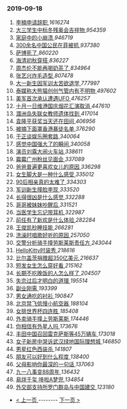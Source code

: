 ### 2019-09-18 
1. [ 李楠申请辞职 ](https://s.weibo.com/weibo?q=%23%E6%9D%8E%E6%A5%A0%E7%94%B3%E8%AF%B7%E8%BE%9E%E8%81%8C%23&Refer=top) *1616274*
1. [ 大三学生中标冬残奥会吉祥物 ](https://s.weibo.com/weibo?q=%23%E5%A4%A7%E4%B8%89%E5%AD%A6%E7%94%9F%E4%B8%AD%E6%A0%87%E5%86%AC%E6%AE%8B%E5%A5%A5%E4%BC%9A%E5%90%89%E7%A5%A5%E7%89%A9%23&Refer=top) *954359*
1. [ 家庭中的小崩溃 ](https://s.weibo.com/weibo?q=%23%E5%AE%B6%E5%BA%AD%E4%B8%AD%E7%9A%84%E5%B0%8F%E5%B4%A9%E6%BA%83%23&topic_ad=1&Refer=top) *946719*
1. [ 300余名中国公民在菲被抓 ](https://s.weibo.com/weibo?q=%23300%E4%BD%99%E5%90%8D%E4%B8%AD%E5%9B%BD%E5%85%AC%E6%B0%91%E5%9C%A8%E8%8F%B2%E8%A2%AB%E6%8A%93%23&Refer=top) *937380*
1. [ 萨博死了 ](https://s.weibo.com/weibo?q=%23%E8%90%A8%E5%8D%9A%E6%AD%BB%E4%BA%86%23&Refer=top) *860220*
1. [ 海清初秋穿搭 ](https://s.weibo.com/weibo?q=%23%E6%B5%B7%E6%B8%85%E5%88%9D%E7%A7%8B%E7%A9%BF%E6%90%AD%23&Refer=top) *836227*
1. [ 周杰伦不能再喝奶茶了 ](https://s.weibo.com/weibo?q=%23%E5%91%A8%E6%9D%B0%E4%BC%A6%E4%B8%8D%E8%83%BD%E5%86%8D%E5%96%9D%E5%A5%B6%E8%8C%B6%E4%BA%86%23&Refer=top) *834964*
1. [ 张艺兴炸毛造型 ](https://s.weibo.com/weibo?q=%23%E5%BC%A0%E8%89%BA%E5%85%B4%E7%82%B8%E6%AF%9B%E9%80%A0%E5%9E%8B%23&Refer=top) *807478*
1. [ 大一新生因军训太苦欲退学 ](https://s.weibo.com/weibo?q=%23%E5%A4%A7%E4%B8%80%E6%96%B0%E7%94%9F%E5%9B%A0%E5%86%9B%E8%AE%AD%E5%A4%AA%E8%8B%A6%E6%AC%B2%E9%80%80%E5%AD%A6%23&Refer=top) *777997*
1. [ 泰媒称大熊猫创创气管内有不明物 ](https://s.weibo.com/weibo?q=%23%E6%B3%B0%E5%AA%92%E7%A7%B0%E5%A4%A7%E7%86%8A%E7%8C%AB%E5%88%9B%E5%88%9B%E6%B0%94%E7%AE%A1%E5%86%85%E6%9C%89%E4%B8%8D%E6%98%8E%E7%89%A9%23&Refer=top) *497602*
1. [ 美军首次承认遭遇UFO ](https://s.weibo.com/weibo?q=%23%E7%BE%8E%E5%86%9B%E9%A6%96%E6%AC%A1%E6%89%BF%E8%AE%A4%E9%81%AD%E9%81%87UFO%23&Refer=top) *476257*
1. [ 十月一日维港国庆烟花汇演取消 ](https://s.weibo.com/weibo?q=%23%E5%8D%81%E6%9C%88%E4%B8%80%E6%97%A5%E7%BB%B4%E6%B8%AF%E5%9B%BD%E5%BA%86%E7%83%9F%E8%8A%B1%E6%B1%87%E6%BC%94%E5%8F%96%E6%B6%88%23&Refer=top) *447610*
1. [ 涠洲岛失联女教师遗体找到 ](https://s.weibo.com/weibo?q=%23%E6%B6%A0%E6%B4%B2%E5%B2%9B%E5%A4%B1%E8%81%94%E5%A5%B3%E6%95%99%E5%B8%88%E9%81%97%E4%BD%93%E6%89%BE%E5%88%B0%23&Refer=top) *417014*
1. [ 袁隆平获奖当天还在田间 ](https://s.weibo.com/weibo?q=%23%E8%A2%81%E9%9A%86%E5%B9%B3%E8%8E%B7%E5%A5%96%E5%BD%93%E5%A4%A9%E8%BF%98%E5%9C%A8%E7%94%B0%E9%97%B4%23&Refer=top) *406956*
1. [ 被摘下面罩香港暴徒名单 ](https://s.weibo.com/weibo?q=%23%E8%A2%AB%E6%91%98%E4%B8%8B%E9%9D%A2%E7%BD%A9%E9%A6%99%E6%B8%AF%E6%9A%B4%E5%BE%92%E5%90%8D%E5%8D%95%23&Refer=top) *376290*
1. [ 于正谈娱乐圈套路 ](https://s.weibo.com/weibo?q=%23%E4%BA%8E%E6%AD%A3%E8%B0%88%E5%A8%B1%E4%B9%90%E5%9C%88%E5%A5%97%E8%B7%AF%23&Refer=top) *340064*
1. [ 感觉中国强大了的瞬间 ](https://s.weibo.com/weibo?q=%23%E6%84%9F%E8%A7%89%E4%B8%AD%E5%9B%BD%E5%BC%BA%E5%A4%A7%E4%BA%86%E7%9A%84%E7%9E%AC%E9%97%B4%23&Refer=top) *340058*
1. [ 演员刘露大闹火车站 ](https://s.weibo.com/weibo?q=%23%E6%BC%94%E5%91%98%E5%88%98%E9%9C%B2%E5%A4%A7%E9%97%B9%E7%81%AB%E8%BD%A6%E7%AB%99%23&Refer=top) *338611*
1. [ 霉霉广州粉丝见面会 ](https://s.weibo.com/weibo?q=%23%E9%9C%89%E9%9C%89%E5%B9%BF%E5%B7%9E%E7%B2%89%E4%B8%9D%E8%A7%81%E9%9D%A2%E4%BC%9A%23&Refer=top) *337089*
1. [ 爸爸普遍更喜欢女儿的原因 ](https://s.weibo.com/weibo?q=%23%E7%88%B8%E7%88%B8%E6%99%AE%E9%81%8D%E6%9B%B4%E5%96%9C%E6%AC%A2%E5%A5%B3%E5%84%BF%E7%9A%84%E5%8E%9F%E5%9B%A0%23&Refer=top) *336298*
1. [ 女生脚大是一种什么感受 ](https://s.weibo.com/weibo?q=%23%E5%A5%B3%E7%94%9F%E8%84%9A%E5%A4%A7%E6%98%AF%E4%B8%80%E7%A7%8D%E4%BB%80%E4%B9%88%E6%84%9F%E5%8F%97%23&Refer=top) *335012*
1. [ 90后相亲真的太难了 ](https://s.weibo.com/weibo?q=%2390%E5%90%8E%E7%9B%B8%E4%BA%B2%E7%9C%9F%E7%9A%84%E5%A4%AA%E9%9A%BE%E4%BA%86%23&Refer=top) *334303*
1. [ 军训新生撞脸李现 ](https://s.weibo.com/weibo?q=%23%E5%86%9B%E8%AE%AD%E6%96%B0%E7%94%9F%E6%92%9E%E8%84%B8%E6%9D%8E%E7%8E%B0%23&Refer=top) *333520*
1. [ 长得很凶是什么感觉 ](https://s.weibo.com/weibo?q=%23%E9%95%BF%E5%BE%97%E5%BE%88%E5%87%B6%E6%98%AF%E4%BB%80%E4%B9%88%E6%84%9F%E8%A7%89%23&Refer=top) *332288*
1. [ 哥哥被妹妹吵醒后 ](https://s.weibo.com/weibo?q=%23%E5%93%A5%E5%93%A5%E8%A2%AB%E5%A6%B9%E5%A6%B9%E5%90%B5%E9%86%92%E5%90%8E%23&Refer=top) *331521*
1. [ 当医学生忘记带耳机 ](https://s.weibo.com/weibo?q=%23%E5%BD%93%E5%8C%BB%E5%AD%A6%E7%94%9F%E5%BF%98%E8%AE%B0%E5%B8%A6%E8%80%B3%E6%9C%BA%23&Refer=top) *322987*
1. [ 前任有了新欢是什么体验 ](https://s.weibo.com/weibo?q=%23%E5%89%8D%E4%BB%BB%E6%9C%89%E4%BA%86%E6%96%B0%E6%AC%A2%E6%98%AF%E4%BB%80%E4%B9%88%E4%BD%93%E9%AA%8C%23&Refer=top) *282284*
1. [ 王俊凯秒睡技能 ](https://s.weibo.com/weibo?q=%23%E7%8E%8B%E4%BF%8A%E5%87%AF%E7%A7%92%E7%9D%A1%E6%8A%80%E8%83%BD%23&Refer=top) *266281*
1. [ 洗澡时唱歌好听的原因 ](https://s.weibo.com/weibo?q=%23%E6%B4%97%E6%BE%A1%E6%97%B6%E5%94%B1%E6%AD%8C%E5%A5%BD%E5%90%AC%E7%9A%84%E5%8E%9F%E5%9B%A0%23&Refer=top) *257050*
1. [ 交警分析骑手撞劳斯莱斯责任方 ](https://s.weibo.com/weibo?q=%23%E4%BA%A4%E8%AD%A6%E5%88%86%E6%9E%90%E9%AA%91%E6%89%8B%E6%92%9E%E5%8A%B3%E6%96%AF%E8%8E%B1%E6%96%AF%E8%B4%A3%E4%BB%BB%E6%96%B9%23&Refer=top) *243044*
1. [ HelloKitty时装秀 ](https://s.weibo.com/weibo?q=%23HelloKitty%E6%97%B6%E8%A3%85%E7%A7%80%23&Refer=top) *218616*
1. [ 比尔盖茨捐赠超350亿美元 ](https://s.weibo.com/weibo?q=%23%E6%AF%94%E5%B0%94%E7%9B%96%E8%8C%A8%E6%8D%90%E8%B5%A0%E8%B6%85350%E4%BA%BF%E7%BE%8E%E5%85%83%23&Refer=top) *216637*
1. [ 短发女生怎么穿好看 ](https://s.weibo.com/weibo?q=%23%E7%9F%AD%E5%8F%91%E5%A5%B3%E7%94%9F%E6%80%8E%E4%B9%88%E7%A9%BF%E5%A5%BD%E7%9C%8B%23&Refer=top) *215162*
1. [ 长期不吃晚饭的人怎么样了 ](https://s.weibo.com/weibo?q=%23%E9%95%BF%E6%9C%9F%E4%B8%8D%E5%90%83%E6%99%9A%E9%A5%AD%E7%9A%84%E4%BA%BA%E6%80%8E%E4%B9%88%E6%A0%B7%E4%BA%86%23&Refer=top) *204507*
1. [ 失恋过后才明白的道理 ](https://s.weibo.com/weibo?q=%23%E5%A4%B1%E6%81%8B%E8%BF%87%E5%90%8E%E6%89%8D%E6%98%8E%E7%99%BD%E7%9A%84%E9%81%93%E7%90%86%23&Refer=top) *195514*
1. [ 副业刚需 ](https://s.weibo.com/weibo?q=%23%E5%89%AF%E4%B8%9A%E5%88%9A%E9%9C%80%23&Refer=top) *193399*
1. [ 男女通吃的衬衫 ](https://s.weibo.com/weibo?q=%23%E7%94%B7%E5%A5%B3%E9%80%9A%E5%90%83%E7%9A%84%E8%A1%AC%E8%A1%AB%23&Refer=top) *190847*
1. [ 北京禁飞低慢小航空器 ](https://s.weibo.com/weibo?q=%E5%8C%97%E4%BA%AC%E7%A6%81%E9%A3%9E%E4%BD%8E%E6%85%A2%E5%B0%8F%E8%88%AA%E7%A9%BA%E5%99%A8&Refer=top) *188104*
1. [ 女排世界杯四连胜 ](https://s.weibo.com/weibo?q=%23%E5%A5%B3%E6%8E%92%E4%B8%96%E7%95%8C%E6%9D%AF%E5%9B%9B%E8%BF%9E%E8%83%9C%23&Refer=top) *185408*
1. [ 外卖骑手撞上劳斯莱斯 ](https://s.weibo.com/weibo?q=%23%E5%A4%96%E5%8D%96%E9%AA%91%E6%89%8B%E6%92%9E%E4%B8%8A%E5%8A%B3%E6%96%AF%E8%8E%B1%E6%96%AF%23&Refer=top) *174446*
1. [ 你相信有外星人吗 ](https://s.weibo.com/weibo?q=%23%E4%BD%A0%E7%9B%B8%E4%BF%A1%E6%9C%89%E5%A4%96%E6%98%9F%E4%BA%BA%E5%90%97%23&Refer=top) *173676*
1. [ 丰田中国召回雷克萨斯等45万辆车 ](https://s.weibo.com/weibo?q=%23%E4%B8%B0%E7%94%B0%E4%B8%AD%E5%9B%BD%E5%8F%AC%E5%9B%9E%E9%9B%B7%E5%85%8B%E8%90%A8%E6%96%AF%E7%AD%8945%E4%B8%87%E8%BE%86%E8%BD%A6%23&Refer=top) *173018*
1. [ 女子新房中哭诉武汉绿地国际理想城 ](https://s.weibo.com/weibo?q=%23%E5%A5%B3%E5%AD%90%E6%96%B0%E6%88%BF%E4%B8%AD%E5%93%AD%E8%AF%89%E6%AD%A6%E6%B1%89%E7%BB%BF%E5%9C%B0%E5%9B%BD%E9%99%85%E7%90%86%E6%83%B3%E5%9F%8E%23&Refer=top) *146850*
1. [ 男星红色西装杀 ](https://s.weibo.com/weibo?q=%23%E7%94%B7%E6%98%9F%E7%BA%A2%E8%89%B2%E8%A5%BF%E8%A3%85%E6%9D%80%23&Refer=top) *141807*
1. [ 朋友可以好到什么程度 ](https://s.weibo.com/weibo?q=%23%E6%9C%8B%E5%8F%8B%E5%8F%AF%E4%BB%A5%E5%A5%BD%E5%88%B0%E4%BB%80%E4%B9%88%E7%A8%8B%E5%BA%A6%23&Refer=top) *138400*
1. [ 父母影响你最深的一句话 ](https://s.weibo.com/weibo?q=%23%E7%88%B6%E6%AF%8D%E5%BD%B1%E5%93%8D%E4%BD%A0%E6%9C%80%E6%B7%B1%E7%9A%84%E4%B8%80%E5%8F%A5%E8%AF%9D%23&Refer=top) *137063*
1. [ 九一八事变88周年 ](https://s.weibo.com/weibo?q=%23%E4%B9%9D%E4%B8%80%E5%85%AB%E4%BA%8B%E5%8F%9888%E5%91%A8%E5%B9%B4%23&Refer=top) *136432*
1. [ 易烊千玺 哆啦A梦兜 ](https://s.weibo.com/weibo?q=%E6%98%93%E7%83%8A%E5%8D%83%E7%8E%BA%20%E5%93%86%E5%95%A6A%E6%A2%A6%E5%85%9C&Refer=top) *134854*
1. [ 外交部支持所罗门群岛与中国建交 ](https://s.weibo.com/weibo?q=%23%E5%A4%96%E4%BA%A4%E9%83%A8%E6%94%AF%E6%8C%81%E6%89%80%E7%BD%97%E9%97%A8%E7%BE%A4%E5%B2%9B%E4%B8%8E%E4%B8%AD%E5%9B%BD%E5%BB%BA%E4%BA%A4%23&Refer=top) *123180* 

- [ < 上一页 ](https://github.com/able8/weibo-hot-record/blob/master/2019-09-17.md) -------- [ 下一页 > ](https://github.com/able8/weibo-hot-record/blob/master/2019-09-19.md)